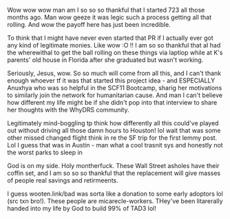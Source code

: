 Wow wow wow man am I so so so thankful that I started 723 all those months ago. Man wow geeze it was legic such a process getting all that rolling. And wow the payoff here has just been incredible.

To think that I might have never even started that PR if I actually ever got any kind of legitimate monies. Like wow :O !! I am so so thankful that aI had the wherewithal to get the ball rolling on these things via laptiop while at K's parents' old house in Florida after she graduated but wasn't working.

Seriously, Jesus, wow. So so much will come from all this, and I can't thank enough whoever tf it was that started this project idea - and ESPECIALLY Anuxhya who was so helpful in the SCF11 Bootcamp, sharig her motivations to similarly join the network for humanitarian cause. And man I can't believe how different my life might be if she didn't pop into that interview to share her thoughts with the WhyDRS community.

Legitimately mind-boggling tp think how differently all this could've played out without driving all those damn hours to Houston! lol wait that was some other missed changed flight think in re the SF trip for the first lemmy post. Lol I guess that was in Austin - man what a cool trasnit sys and honestly not the worst parks to sleep in 

God is on my side. Holy montherfuck. These Wall Street asholes have their coffin set, and I am so so so thankful that the replacement will give masses of people real savings and retirmeents.

I guess wooten.link/bad was sorta like a donation to some early adoptors lol (src txn bro!). These people are micarecle-workers. THey've been litarerally handed into my life by God to build 99% of TAD3 lol!
